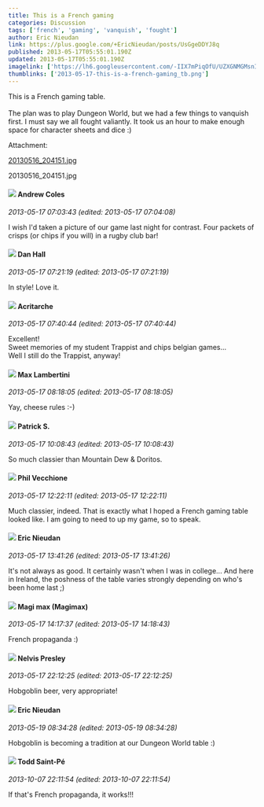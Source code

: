 ```yaml
---
title: This is a French gaming
categories: Discussion
tags: ['french', 'gaming', 'vanquish', 'fought']
author: Eric Nieudan
link: https://plus.google.com/+EricNieudan/posts/UsGgeDDYJ8q
published: 2013-05-17T05:55:01.190Z
updated: 2013-05-17T05:55:01.190Z
imagelink: ['https://lh6.googleusercontent.com/-IIX7mPiqOfU/UZXGNMGMsnI/AAAAAAAASok/Ocw3B354KN0/s0-d/20130516_204151.jpg']
thumblinks: ['2013-05-17-this-is-a-french-gaming_tb.png']
---
```


This is a French gaming table.<br /><br />The plan was to play Dungeon World, but we had a few things to vanquish first. I must say we all fought valiantly. It took us an hour to make enough space for character sheets and dice :) 


Attachment:

<a href='https://plus.google.com/photos/112928858730524882505/albums/5878822816303461569/5878822818489873010?authkey=CNWsueXk99uBCA&sqi=100084733231320276299&sqsi=495ab0e7-7352-40c7-9718-677d19c9273e'>20130516_204151.jpg</a>


20130516_204151.jpg
<div id='comment z121flqzurfqetnha04cjzn4rrbownuzzeg'>
  <h4><img src='{{site.baseurl}}//images/avatars/106482135169624025250_photo.jpg'> Andrew Coles</h4>
      <p><cite>2013-05-17 07:03:43 (edited: 2013-05-17 07:04:08)</cite></p>
        <p>I wish I&#39;d taken a picture of our game last night for contrast. Four packets of crisps (or chips if you will) in a rugby club bar! </p>
</div>
        

<div id='comment z121flqzurfqetnha04cjzn4rrbownuzzeg'>
  <h4><img src='{{site.baseurl}}//images/avatars/114992013179864726603_photo.jpg'> Dan Hall</h4>
      <p><cite>2013-05-17 07:21:19 (edited: 2013-05-17 07:21:19)</cite></p>
        <p>In style! Love it.</p>
</div>
        

<div id='comment z121flqzurfqetnha04cjzn4rrbownuzzeg'>
  <h4><img src='{{site.baseurl}}//images/avatars/110514403260264899558_photo.jpg'> Acritarche</h4>
      <p><cite>2013-05-17 07:40:44 (edited: 2013-05-17 07:40:44)</cite></p>
        <p>Excellent!<br />Sweet memories of my student Trappist and chips belgian games...<br />Well I still do the Trappist, anyway!</p>
</div>
        

<div id='comment z121flqzurfqetnha04cjzn4rrbownuzzeg'>
  <h4><img src='{{site.baseurl}}//images/avatars/104271016808156389575_photo.jpg'> Max Lambertini</h4>
      <p><cite>2013-05-17 08:18:05 (edited: 2013-05-17 08:18:05)</cite></p>
        <p>Yay, cheese rules :-)</p>
</div>
        

<div id='comment z121flqzurfqetnha04cjzn4rrbownuzzeg'>
  <h4><img src='{{site.baseurl}}//images/avatars/105662257138352935180_photo.jpg'> Patrick S.</h4>
      <p><cite>2013-05-17 10:08:43 (edited: 2013-05-17 10:08:43)</cite></p>
        <p>So much classier than Mountain Dew &amp; Doritos.</p>
</div>
        

<div id='comment z121flqzurfqetnha04cjzn4rrbownuzzeg'>
  <h4><img src='{{site.baseurl}}//images/avatars/105496859875371979496_photo.jpg'> Phil Vecchione</h4>
      <p><cite>2013-05-17 12:22:11 (edited: 2013-05-17 12:22:11)</cite></p>
        <p>Much classier, indeed. That is exactly what I hoped a French gaming table looked like. I am going to need to up my game, so to speak.</p>
</div>
        

<div id='comment z121flqzurfqetnha04cjzn4rrbownuzzeg'>
  <h4><img src='{{site.baseurl}}//images/avatars/112928858730524882505_photo.jpg'> Eric Nieudan</h4>
      <p><cite>2013-05-17 13:41:26 (edited: 2013-05-17 13:41:26)</cite></p>
        <p>It&#39;s not always as good. It certainly wasn&#39;t when I was in college... And here in Ireland, the poshness of the table varies strongly depending on who&#39;s been home last ;)</p>
</div>
        

<div id='comment z121flqzurfqetnha04cjzn4rrbownuzzeg'>
  <h4><img src='{{site.baseurl}}//images/avatars/101186759054914157594_photo.jpg'> Magi max (Magimax)</h4>
      <p><cite>2013-05-17 14:17:37 (edited: 2013-05-17 14:18:43)</cite></p>
        <p>French propaganda :)</p>
</div>
        

<div id='comment z121flqzurfqetnha04cjzn4rrbownuzzeg'>
  <h4><img src='{{site.baseurl}}//images/avatars/106667506329074342417_photo.jpg'> Nelvis Presley</h4>
      <p><cite>2013-05-17 22:12:25 (edited: 2013-05-17 22:12:25)</cite></p>
        <p>Hobgoblin beer, very appropriate!</p>
</div>
        

<div id='comment z121flqzurfqetnha04cjzn4rrbownuzzeg'>
  <h4><img src='{{site.baseurl}}//images/avatars/112928858730524882505_photo.jpg'> Eric Nieudan</h4>
      <p><cite>2013-05-19 08:34:28 (edited: 2013-05-19 08:34:28)</cite></p>
        <p>Hobgoblin is becoming a tradition at our Dungeon World table :)</p>
</div>
        

<div id='comment z121flqzurfqetnha04cjzn4rrbownuzzeg'>
  <h4><img src='{{site.baseurl}}//images/avatars/106361697453028980360_photo.jpg'> Todd Saint-Pé</h4>
      <p><cite>2013-10-07 22:11:54 (edited: 2013-10-07 22:11:54)</cite></p>
        <p>If that&#39;s French propaganda, it works!!! </p>
</div>
        